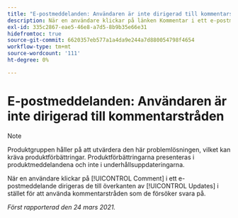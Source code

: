 ```yaml
---
title: "E-postmeddelanden: Användaren är inte dirigerad till kommentarstråden"
description: När en användare klickar på länken Kommentar i ett e-postmeddelande dirigeras de till överkanten av [!UICONTROL Updates] i stället för att använda kommentarstråden som de försöker svara på.
exl-id: 335c2867-eae5-46e8-a7d5-8b9b35e66e31
hidefromtoc: true
source-git-commit: 6620357eb577a1a4da9e244a7d880054798f4654
workflow-type: tm+mt
source-wordcount: '111'
ht-degree: 0%

---
```


# E-postmeddelanden: Användaren är inte dirigerad till kommentarstråden

<!--Article created by request-->

>[!NOTE]
>
>Produktgruppen håller på att utvärdera den här problemlösningen, vilket kan kräva produktförbättringar. Produktförbättringarna presenteras i produktmeddelandena och inte i underhållsuppdateringarna.

När en användare klickar på [!UICONTROL Comment] i ett e-postmeddelande dirigeras de till överkanten av [!UICONTROL Updates] i stället för att använda kommentarstråden som de försöker svara på.

_Först rapporterad den 24 mars 2021._
